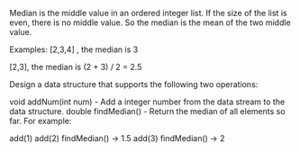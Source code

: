 Median is the middle value in an ordered integer list. If the size of the list is even, there is no middle value. So the median is the mean of the two middle value.

Examples: 
[2,3,4] , the median is 3

[2,3], the median is (2 + 3) / 2 = 2.5

Design a data structure that supports the following two operations:

void addNum(int num) - Add a integer number from the data stream to the data structure.
double findMedian() - Return the median of all elements so far.
For example:

add(1)
add(2)
findMedian() -> 1.5
add(3) 
findMedian() -> 2
